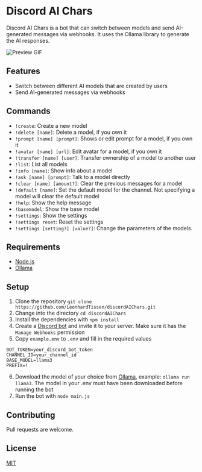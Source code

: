 # Discord AI Chars

Discord AI Chars is a bot that can switch between models and send AI-generated messages via webhooks. It uses the Ollama library to generate the AI responses.

![Preview GIF](https://s.warze.org/discordaichars.gif)

## Features

- Switch between different AI models that are created by users
- Send AI-generated messages via webhooks

## Commands

- `!create`: Create a new model
- `!delete [name]`: Delete a model, if you own it
- `!prompt [name] [prompt]`: Shows or edit prompt for a model, if you own it
- `!avatar [name] [url]`: Edit avatar for a model, if you own it
- `!transfer [name] [user]`: Transfer ownership of a model to another user
- `!list`: List all models
- `!info [name]`: Show info about a model
- `!ask [name] [prompt]`: Talk to a model directly
- `!clear [name] [amount?]`: Clear the previous messages for a model
- `!default [name]`: Set the default model for the channel. Not specifying a model will clear the default model
- `!help`: Show the help message
- `!basemodel`: Show the base model
- `!settings`: Show the settings
- `!settings reset`: Reset the settings
- `!settings [setting?] [value?]`: Change the parameters of the models.

## Requirements

- [Node.js](https://nodejs.org/)
- [Ollama](https://ollama.com/download)

## Setup

1. Clone the repository `git clone https://github.com/LeonhardTissen/discordAIChars.git`
2. Change into the directory `cd discordAIChars`
3. Install the dependencies with `npm install`
4. Create a [Discord bot](https://discord.com/developers/applications) and invite it to your server. Make sure it has the `Manage Webhooks` permission
5. Copy `example.env` to `.env` and fill in the required values

```env
BOT_TOKEN=your_discord_bot_token
CHANNEL_ID=your_channel_id
BASE_MODEL=llama3
PREFIX=!
```

6. Download the model of your choice from [Ollama](https://ollama.com/library), example: `ollama run llama3`. The model in your .env must have been downloaded before running the bot
7. Run the bot with `node main.js`

## Contributing

Pull requests are welcome.

## License

[MIT](https://choosealicense.com/licenses/mit/)
